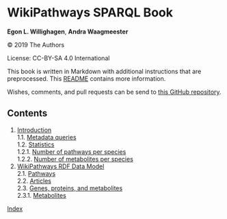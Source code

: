 # WikiPathways SPARQL Book


**Egon L. Willighagen**, **Andra Waagmeester**<br />

© 2019 The Authors

License: CC-BY-SA 4.0 International

This book is written in Markdown with additional instructions that are preprocessed.
This [README](https://github.com/wikipathways/WikiPathways-SPARQL-book/blob/master/README.md)
contains more information.

Wishes, comments, and pull requests can be send to
[this GitHub repository](https://github.com/wikipathways/WikiPathways-SPARQL-book/).

## Contents

1. [Introduction](intro.md) <br />
1.1. [Metadata queries](intro.md#metadata-queries) <br />
1.2. [Statistics](intro.md#statistics) <br />
1.2.1. [Number of pathways per species](intro.md#number-of-pathways-per-species) <br />
1.2.2. [Number of metabolites per species](intro.md#number-of-metabolites-per-species) <br />
2. [WikiPathways RDF Data Model](model.md) <br />
2.1. [Pathways](model.md#pathways) <br />
2.2. [Articles](model.md#articles) <br />
2.3. [Genes, proteins, and metabolites](model.md#genes,-proteins,-and-metabolites) <br />
2.3.1. [Metabolites](model.md#metabolites) <br />

[Index](indexList.md) <br />
